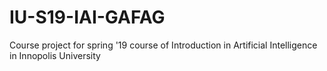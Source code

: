 # IU-S19-IAI-GAFAG
Course project for spring '19 course of Introduction in Artificial Intelligence in Innopolis University
